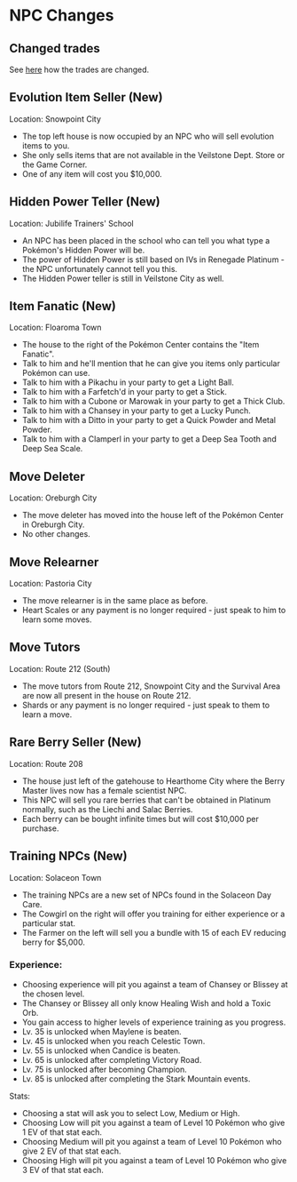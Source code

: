 # NPC Changes

## Changed trades

See [here](trade_changes.md) how the trades are changed.


## Evolution Item Seller (New)

Location: Snowpoint City

- The top left house is now occupied by an NPC who will sell evolution items to you.
- She only sells items that are not available in the Veilstone Dept. Store or the Game Corner.
- One of any item will cost you $10,000.

## Hidden Power Teller (New)

Location: Jubilife Trainers' School

- An NPC has been placed in the school who can tell you what type a Pokémon's Hidden Power will be.
- The power of Hidden Power is still based on IVs in Renegade Platinum - the NPC unfortunately cannot tell you this.
- The Hidden Power teller is still in Veilstone City as well.

## Item Fanatic (New)

Location: Floaroma Town

- The house to the right of the Pokémon Center contains the "Item Fanatic".
- Talk to him and he'll mention that he can give you items only particular Pokémon can use.
- Talk to him with a Pikachu in your party to get a Light Ball.
- Talk to him with a Farfetch'd in your party to get a Stick.
- Talk to him with a Cubone or Marowak in your party to get a Thick Club.
- Talk to him with a Chansey in your party to get a Lucky Punch.
- Talk to him with a Ditto in your party to get a Quick Powder and Metal Powder.
- Talk to him with a Clamperl in your party to get a Deep Sea Tooth and Deep Sea Scale.

## Move Deleter
Location: Oreburgh City

- The move deleter has moved into the house left of the Pokémon Center in Oreburgh City.
- No other changes.

## Move Relearner

Location: Pastoria City

- The move relearner is in the same place as before.
- Heart Scales or any payment is no longer required - just speak to him to learn some moves.

## Move Tutors

Location: Route 212 (South)

- The move tutors from Route 212, Snowpoint City and the Survival Area are now all present in the house on Route 212.
- Shards or any payment is no longer required - just speak to them to learn a move.


## Rare Berry Seller (New)

Location: Route 208

- The house just left of the gatehouse to Hearthome City where the Berry Master lives now has a female scientist NPC.
- This NPC will sell you rare berries that can't be obtained in Platinum normally, such as the Liechi and Salac Berries.
- Each berry can be bought infinite times but will cost $10,000 per purchase.


## Training NPCs (New)

Location: Solaceon Town

- The training NPCs are a new set of NPCs found in the Solaceon Day Care.
- The Cowgirl on the right will offer you training for either experience or a particular stat.
- The Farmer on the left will sell you a bundle with 15 of each EV reducing berry for $5,000.

### Experience:
- Choosing experience will pit you against a team of Chansey or Blissey at the chosen level.
- The Chansey or Blissey all only know Healing Wish and hold a Toxic Orb.
- You gain access to higher levels of experience training as you progress.
- Lv. 35 is unlocked when Maylene is beaten.
- Lv. 45 is unlocked when you reach Celestic Town.
- Lv. 55 is unlocked when Candice is beaten.
- Lv. 65 is unlocked after completing Victory Road.
- Lv. 75 is unlocked after becoming Champion.
- Lv. 85 is unlocked after completing the Stark Mountain events.

Stats:
- Choosing a stat will ask you to select Low, Medium or High.
- Choosing Low will pit you against a team of Level 10 Pokémon who give 1 EV of that stat each.
- Choosing Medium will pit you against a team of Level 10 Pokémon who give 2 EV of that stat each.
- Choosing High will pit you against a team of Level 10 Pokémon who give 3 EV of that stat each.